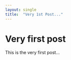```yaml
---
layout: single
title:  "Very 1st Post..."
---
```

# Very first post

This is the very first post...
